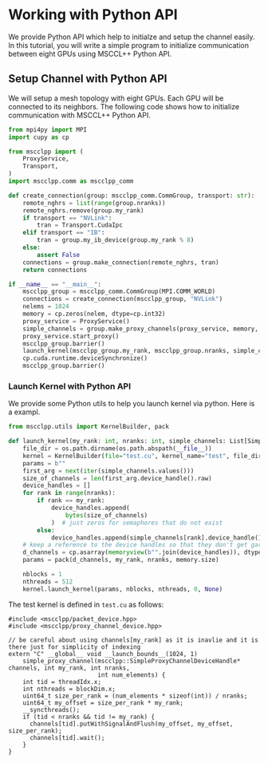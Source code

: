 # Working with Python API

We provide Python API which help to initialze and setup the channel easily.
In this tutorial, you will write a simple program to initialize communication between eight GPUs using MSCCL++ Python API.

## Setup Channel with Python API

We will setup a mesh topology with eight GPUs. Each GPU will be connected to its neighbors. The following code shows how to initialize communication with MSCCL++ Python API.
```python
from mpi4py import MPI
import cupy as cp

from mscclpp import (
    ProxyService,
    Transport,
)
import mscclpp.comm as mscclpp_comm

def create_connection(group: mscclpp_comm.CommGroup, transport: str):
    remote_nghrs = list(range(group.nranks))
    remote_nghrs.remove(group.my_rank)
    if transport == "NVLink":
        tran = Transport.CudaIpc
    elif transport == "IB":
        tran = group.my_ib_device(group.my_rank % 8)
    else:
        assert False
    connections = group.make_connection(remote_nghrs, tran)
    return connections

if __name__ == "__main__":
    mscclpp_group = mscclpp_comm.CommGroup(MPI.COMM_WORLD)
    connections = create_connection(mscclpp_group, "NVLink")
    nelems = 1024
    memory = cp.zeros(nelem, dtype=cp.int32)
    proxy_service = ProxyService()
    simple_channels = group.make_proxy_channels(proxy_service, memory, connections)
    proxy_service.start_proxy()
    mscclpp_group.barrier()
    launch_kernel(mscclpp_group.my_rank, mscclpp_group.nranks, simple_channels, memory)
    cp.cuda.runtime.deviceSynchronize()
    mscclpp_group.barrier()
```

### Launch Kernel with Python API
We provide some Python utils to help you launch kernel via python. Here is a exampl.
```python
from mscclpp.utils import KernelBuilder, pack

def launch_kernel(my_rank: int, nranks: int, simple_channels: List[SimpleProxyChannel], memory: cp.ndarray):
    file_dir = os.path.dirname(os.path.abspath(__file__))
    kernel = KernelBuilder(file="test.cu", kernel_name="test", file_dir=file_dir).get_compiled_kernel()
    params = b""
    first_arg = next(iter(simple_channels.values()))
    size_of_channels = len(first_arg.device_handle().raw)
    device_handles = []
    for rank in range(nranks):
        if rank == my_rank:
            device_handles.append(
                bytes(size_of_channels)
            )  # just zeros for semaphores that do not exist
        else:
            device_handles.append(simple_channels[rank].device_handle().raw)
    # keep a reference to the device handles so that they don't get garbage collected
    d_channels = cp.asarray(memoryview(b"".join(device_handles)), dtype=cp.uint8)
    params = pack(d_channels, my_rank, nranks, memory.size)

    nblocks = 1
    nthreads = 512
    kernel.launch_kernel(params, nblocks, nthreads, 0, None)
```

The test kernel is defined in `test.cu` as follows:
```cuda
#include <mscclpp/packet_device.hpp>
#include <mscclpp/proxy_channel_device.hpp>

// be careful about using channels[my_rank] as it is inavlie and it is there just for simplicity of indexing
extern "C" __global__ void __launch_bounds__(1024, 1)
    simple_proxy_channel(mscclpp::SimpleProxyChannelDeviceHandle* channels, int my_rank, int nranks,
                         int num_elements) {
    int tid = threadIdx.x;
    int nthreads = blockDim.x;
    uint64_t size_per_rank = (num_elements * sizeof(int)) / nranks;
    uint64_t my_offset = size_per_rank * my_rank;
    __syncthreads();
    if (tid < nranks && tid != my_rank) {
      channels[tid].putWithSignalAndFlush(my_offset, my_offset, size_per_rank);
      channels[tid].wait();
    }
}
```
